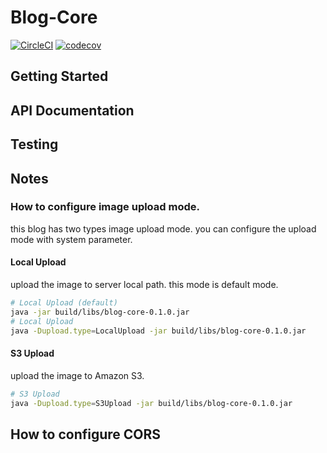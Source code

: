 # Blog-Core
[![CircleCI](https://circleci.com/gh/yuizho/blog-core/tree/master.svg?style=shield)](https://circleci.com/gh/yuizho/blog-core/tree/master)
[![codecov](https://codecov.io/gh/yuizho/blog-core/branch/master/graph/badge.svg)](https://codecov.io/gh/yuizho/blog-core)

## Getting Started

## API Documentation

## Testing

## Notes
### How to configure image upload mode.
this blog has two types image upload mode.
you can configure the upload mode with system parameter.

#### Local Upload
upload the image to server local path.
this mode is default mode.

```bash
# Local Upload (default)
java -jar build/libs/blog-core-0.1.0.jar
# Local Upload
java -Dupload.type=LocalUpload -jar build/libs/blog-core-0.1.0.jar
```

#### S3 Upload
upload the image to Amazon S3.

```bash
# S3 Upload
java -Dupload.type=S3Upload -jar build/libs/blog-core-0.1.0.jar
```

## How to configure CORS
